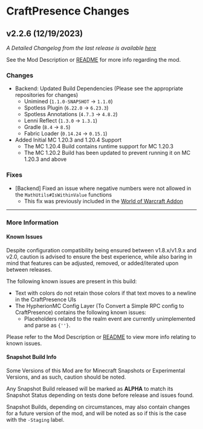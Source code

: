 # CraftPresence Changes

## v2.2.6 (12/19/2023)

_A Detailed Changelog from the last release is
available [here](https://gitlab.com/CDAGaming/CraftPresence/-/compare/release%2Fv2.2.5...release%2Fv2.2.6)_

See the Mod Description or [README](https://gitlab.com/CDAGaming/CraftPresence) for more info regarding the mod.

### Changes

* Backend: Updated Build Dependencies (Please see the appropriate repositories for changes)
    * Unimined (`1.1.0-SNAPSHOT` -> `1.1.0`)
    * Spotless Plugin (`6.22.0` -> `6.23.3`)
    * Spotless Annotations (`4.7.3` -> `4.8.2`)
    * Lenni Reflect (`1.3.0` -> `1.3.1`)
    * Gradle (`8.4` -> `8.5`)
    * Fabric Loader (`0.14.24` -> `0.15.1`)
* Added Initial MC 1.20.3 and 1.20.4 Support
    * The MC 1.20.4 Build contains runtime support for MC 1.20.3
    * The MC 1.20.2 Build has been updated to prevent running it on MC 1.20.3 and above

### Fixes

* [Backend] Fixed an issue where negative numbers were not allowed in the `MathUtils#IsWithinValue` functions
    * This fix was previously included in
      the [World of Warcraft Addon](https://github.com/CDAGaming/CraftPresence-Wow-Edition)

___

### More Information

#### Known Issues

Despite configuration compatibility being ensured between v1.8.x/v1.9.x and v2.0,
caution is advised to ensure the best experience, while also baring in mind that features can be adjusted, removed, or
added/iterated upon between releases.

The following known issues are present in this build:

* Text with colors do not retain those colors if that text moves to a newline in the CraftPresence UIs
* The HypherionMC Config Layer (To Convert a Simple RPC config to CraftPresence) contains the following known issues:
    * Placeholders related to the realm event are currently unimplemented and parse as `{''}`.

Please refer to the Mod Description or [README](https://gitlab.com/CDAGaming/CraftPresence) to view more info relating
to known issues.

#### Snapshot Build Info

Some Versions of this Mod are for Minecraft Snapshots or Experimental Versions, and as such, caution should be noted.

Any Snapshot Build released will be marked as **ALPHA** to match its Snapshot Status depending on tests done before
release
and issues found.

Snapshot Builds, depending on circumstances, may also contain changes for a future version of the mod, and will be noted
as so if this is the case with the `-Staging` label.
